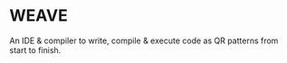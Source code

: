 # WEAVE
An IDE &amp; compiler to write, compile &amp; execute code as QR patterns from start to finish.
